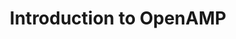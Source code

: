 ---
categories:
- bkk19
description: Open Asymmetric Multi-Processing (OpenAMP) provides an open source framework
  that allows operating systems to interact within a broad range of complex homogeneous
  and heterogeneous architectures and allows asymmetric multiprocessing applications
  to leverage parallelism offered by the multicore configuration. &nbsp;This session
  will introduce the framework and how to use it.
image:
  featured: 'true'
  path: /assets/images/featured-images/bkk19/BKK19-204.png
session_attendee_num: '1'
session_id: BKK19-204
session_room: Session Room 1 (Lotus 1-2)
session_slot:
  end_time: '2019-04-02 08:55:00'
  start_time: '2019-04-02 08:30:00'
session_speakers:
- speaker_bio: ''
  speaker_company: Xilinx
  speaker_image: /assets/images/speakers/placeholder.jpg
  speaker_location: ''
  speaker_name: Edward Mooring
  speaker_position: Sr. Staff Engineer
  speaker_username: mooring1
session_track: IoT and Embedded
tag: session
tags:
- Linux Kernel
title: Introduction to OpenAMP
---